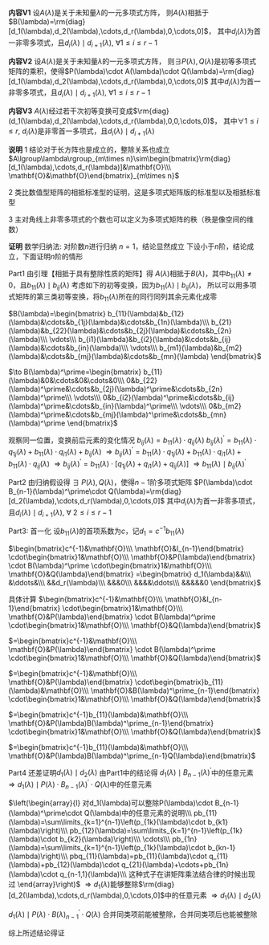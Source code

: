 **内容V1**
设$A(\lambda)$是关于未知量$\lambda$的一元多项式方阵，
则$A(\lambda)$相抵于$B(\lambda)=\rm{diag}[d_1(\lambda),d_2(\lambda),\cdots,d_r(\lambda),0,\cdots,0]$，
其中$d_i(\lambda)$为首一非零多项式，且$d_i(\lambda)\mid d_{i+1}(\lambda),\ \forall 1\le i\le r-1$

**内容V2**
设$A(\lambda)$是关于未知量$\lambda$的一元多项式方阵，
则$\exists P(\lambda),Q(\lambda)$是初等多项式矩阵的乘积，使得$P(\lambda)\cdot A(\lambda)\cdot Q(\lambda)=\rm{diag}[d_1(\lambda),d_2(\lambda),\cdots,d_r(\lambda),0,\cdots,0]$
其中$d_i(\lambda)$为首一非零多项式，且$d_i(\lambda)\mid d_{i+1}(\lambda),\ \forall 1\le i\le r-1$

**内容V3**
$A(\lambda)$经过若干次初等变换可变成$\rm{diag}(d_1(\lambda),d_2(\lambda),\cdots,d_r(\lambda),0,0,\cdots,0)$，
其中$\forall 1\le i\le r,\ d_i(\lambda)$是非零首一多项式，且$d_{i}(\lambda)\mid d_{i+1}(\lambda)$

**说明**
1 结论对于长方阵也是成立的，整除关系也成立
$A\lgroup\lambda\rgroup_{m\times n}\sim\begin{bmatrix}\rm{diag}[d_1(\lambda),\cdots,d_r(\lambda)]&\mathbf{O}\\\ \mathbf{O}&\mathbf{O}\end{bmatrix}_{m\times n}$

2 类比数值型矩阵的相抵标准型的证明，这是多项式矩阵版的标准型以及相抵标准型

3 主对角线上非零多项式的个数也可以定义为多项式矩阵的秩（秩是像空间的维数）

**证明**
数学归纳法: 对阶数$n$进行归纳
$n=1$，结论显然成立
下设小于$n$阶，结论成立，下面证明$n$阶的情形

Part1
由引理【相抵于具有整除性质的矩阵】得
$A(\lambda)$相抵于$B(\lambda)$，其中$b_{11}(\lambda)\neq0$，且$b_{11}(\lambda)\mid b_{ij}(\lambda)$
考虑如下的初等变换，因为$b_{11}(\lambda)\mid b_{ij}(\lambda)$，
所以可以用多项式矩阵的第三类初等变换，将$b_{11}(\lambda)$所在的同行同列其余元素化成零

$B(\lambda)=\begin{bmatrix}
b_{11}(\lambda)&b_{12}(\lambda)&\cdots&b_{1j}(\lambda)&\cdots&b_{1n}(\lambda)\\\
b_{21}(\lambda)&b_{22}(\lambda)&\cdots&b_{2j}(\lambda)&\cdots&b_{2n}(\lambda)\\\ 
\vdots\\\ 
b_{i1}(\lambda)&b_{i2}(\lambda)&\cdots&b_{ij}(\lambda)&\cdots&b_{in}(\lambda)\\\ 
\vdots\\\ 
b_{m1}(\lambda)&b_{m2}(\lambda)&\cdots&b_{mj}(\lambda)&\cdots&b_{mn}(\lambda)
\end{bmatrix}$

$\to B(\lambda)^\prime=\begin{bmatrix}
b_{11}(\lambda)&0&\cdots&0&\cdots&0\\\
0&b_{22}(\lambda)^\prime&\cdots&b_{2j}(\lambda)^\prime&\cdots&b_{2n}(\lambda)^\prime\\\ 
\vdots\\\ 
0&b_{i2}(\lambda)^\prime&\cdots&b_{ij}(\lambda)^\prime&\cdots&b_{in}(\lambda)^\prime\\\ 
\vdots\\\
0&b_{m2}(\lambda)^\prime&\cdots&b_{mj}(\lambda)^\prime&\cdots&b_{mn}(\lambda)^\prime
\end{bmatrix}$

观察同一位置，变换前后元素的变化情况
$b_{ij}(\lambda)=b_{11}(\lambda)\cdot q_{ij}(\lambda)$
$b_{ij}(\lambda)^\prime=b_{11}(\lambda)\cdot q_{1j}(\lambda)+b_{11}(\lambda)\cdot q_{i1}(\lambda)+b_{ij}(\lambda)$
$\Rightarrow b_{ij}(\lambda)^\prime=b_{11}(\lambda)\cdot q_{1j}(\lambda)+b_{11}(\lambda)\cdot q_{i1}(\lambda)+b_{11}(\lambda)\cdot q_{ij}(\lambda)$
$\Rightarrow b_{ij}(\lambda)^\prime=b_{11}(\lambda)\cdot[q_{1j}(\lambda)+q_{i1}(\lambda)+q_{ij}(\lambda)]$
$\Rightarrow b_{11}(\lambda)\mid b_{ij}(\lambda)^\prime$

Part2
由归纳假设得
$\exists\ P(\lambda), Q(\lambda)$，使得$n-1$阶多项式矩阵
$P(\lambda)\cdot B_{n-1}(\lambda)^\prime\cdot Q(\lambda)=\rm{diag}[d_2(\lambda),\cdots,d_r(\lambda),0,\cdots,0]$
其中$d_i(\lambda)$为首一非零多项式，且$d_i(\lambda)\mid d_{i+1}(\lambda),\ \forall\ 2\le i\le r-1$

Part3: 首一化
设$b_{11}(\lambda)$的首项系数为$c$，记$d_1=c^{-1}b_{11}(\lambda)$

$\begin{bmatrix}c^{-1}&\mathbf{O}\\\ \mathbf{O}&I_{n-1}\end{bmatrix}
\cdot\begin{bmatrix}1&\mathbf{O}\\\ \mathbf{O}&P(\lambda)\end{bmatrix}
\cdot B(\lambda)^\prime
\cdot\begin{bmatrix}1&\mathbf{O}\\\ \mathbf{O}&Q(\lambda)\end{bmatrix}
=\begin{bmatrix}
d_1(\lambda)&&\\\ &\ddots&\\\ &&d_r(\lambda)\\\ &&&0\\\ &&&&\ddots\\\ &&&&&0
\end{bmatrix}$

具体计算
$\begin{bmatrix}c^{-1}&\mathbf{O}\\\ \mathbf{O}&I_{n-1}\end{bmatrix}
\cdot\begin{bmatrix}1&\mathbf{O}\\\ \mathbf{O}&P(\lambda)\end{bmatrix}
\cdot B(\lambda)^\prime
\cdot\begin{bmatrix}1&\mathbf{O}\\\ \mathbf{O}&Q(\lambda)\end{bmatrix}$

$=\begin{bmatrix}c^{-1}&\mathbf{O}\\\ \mathbf{O}&P(\lambda)\end{bmatrix}
\cdot B(\lambda)^\prime
\cdot\begin{bmatrix}1&\mathbf{O}\\\ \mathbf{O}&Q(\lambda)\end{bmatrix}$

$=\begin{bmatrix}c^{-1}&\mathbf{O}\\\ \mathbf{O}&P(\lambda)\end{bmatrix}
\cdot\begin{bmatrix}b_{11}(\lambda)&\mathbf{O}\\\ \mathbf{O}&B(\lambda)^\prime_{n-1}\end{bmatrix}
\cdot\begin{bmatrix}1&\mathbf{O}\\\ \mathbf{O}&Q(\lambda)\end{bmatrix}$

$=\begin{bmatrix}c^{-1}b_{11}(\lambda)&\mathbf{O}\\\ \mathbf{O}&P(\lambda)B(\lambda)^\prime_{n-1}\end{bmatrix}
\cdot\begin{bmatrix}1&\mathbf{O}\\\ \mathbf{O}&Q(\lambda)\end{bmatrix}$

$=\begin{bmatrix}c^{-1}b_{11}(\lambda)&\mathbf{O}\\\ \mathbf{O}&P(\lambda)B(\lambda)^\prime_{n-1}Q(\lambda)\end{bmatrix}$

Part4
还差证明$d_1(\lambda)\mid d_2(\lambda)$
由Part1中的结论得
$d_1(\lambda)\mid B_{n-1}(\lambda)^\prime$中的任意元素
$\Rightarrow d_1(\lambda)\mid P(\lambda)\cdot B_{n-1}(\lambda)^\prime\cdot Q(\lambda)$中的任意元素

$\left(\begin{array}{l}
对d_1(\lambda)可以整除P(\lambda)\cdot B_{n-1}(\lambda)^\prime\cdot Q(\lambda)中的任意元素的说明\\\ 
pb_{11}(\lambda)=\sum\limits_{k=1}^{n-1}\left(p_{1k}(\lambda)\cdot b_{k1}(\lambda)\right)\\\ 
pb_{12}(\lambda)=\sum\limits_{k=1}^{n-1}\left(p_{1k}(\lambda)\cdot b_{k2}(\lambda)\right)\\\ 
\cdots\\\ 
pb_{1n}(\lambda)=\sum\limits_{k=1}^{n-1}\left(p_{1k}(\lambda)\cdot b_{kn-1}(\lambda)\right)\\\ 
pbq_{11}(\lambda)=pb_{11}(\lambda)\cdot q_{11}(\lambda)+pb_{12}(\lambda)\cdot q_{21}(\lambda)+\cdots+pb_{1n}(\lambda)\cdot q_{n-1,1}(\lambda)\\\ 
这种式子在讲矩阵乘法结合律的时候出现过
\end{array}\right)$
$\Rightarrow d_1(\lambda)$能够整除$\rm{diag}[d_2(\lambda),\cdots,d_r(\lambda),0,\cdots,0]$中的任意元素
$\Rightarrow d_1(\lambda)\mid d_2(\lambda)$

$d_1(\lambda)\mid P(\lambda)\cdot B(\lambda)^\prime_{n-1}\cdot Q(\lambda)$
合并同类项前能被整除，合并同类项后也能被整除

综上所述结论得证


